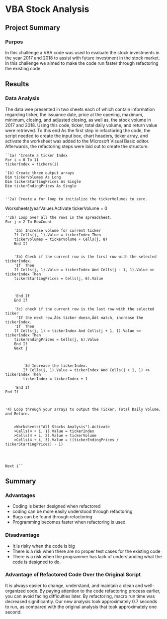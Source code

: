 # VBA Stock Analysis
## Project Summary
### Purpos
In this challenge a VBA code was used to evaluate the stock investments in the year 2017 and 2018 to assist with future investment in the stock market. In this challenge we aimed to make the code run faster through refactoring the existing code.  
## Results
### Data Analysis
The data wee presented in two sheets each of which contain information regarding ticker, the issuance date, price at the opening, maximum, minimum,  closing, and adjusted closing, as well as, the stock volume in 2017 and 2018. Using this code, ticker, total daily volume, and return value were retrieved. To this end As the first step in refactoring the code, the script needed to create the input box, chart headers, ticker array, and activate the worksheet was added to the Microsoft Visual Basic editor. Afterwards, the refactoring steps were laid out to create the structure. 

    ``1a) 'Create a ticker Index
    For i = 0 To 11
    tickerIndex = tickers(i)
    
    '1b) Create three output arrays
    Dim tickerVolumes As Long
    Dim tickerStartingPrices As Single
    Dim tickerEndingPrices As Single
    
    
    ''2a) Create a for loop to initialize the tickerVolumes to zero.
  Worksheets(yearValue).Activate
    tickerVolume = 0
        
    ''2b) Loop over all the rows in the spreadsheet.
    For j = 2 To RowCount
    
        '3a) Increase volume for current ticker
        If Cells(j, 1).Value = tickerIndex Then
        tickerVolumes = tickerVolume + Cells(j, 8)
        End If
        
        
        '3b) Check if the current row is the first row with the selected tickerIndex.
        'If  Then
        If Cells(j, 1).Value = tickerIndex And Cells(j - 1, 1).Value <> tickerIndex Then
        tickerStartingPrices = Cells(j, 6).Value
        
            
            
        'End If
        End If
        
        '3c) check if the current row is the last row with the selected ticker
         'If the next row‚Äôs ticker doesn‚Äôt match, increase the tickerIndex.
        'If  Then
        If Cells(j, 1) = tickerIndex And Cells(j + 1, 1).Value <> tickerIndex Then
        tickerEndingPrices = Cells(j, 6).Value
        End If
        Next j
        
            

            '3d Increase the tickerIndex.
            If Cells(j, 1).Value = tickerIndex And Cells(j + 1, 1) <> tickerIndex Then
            tickerIndex = tickerIndex + 1
            
        'End If
    End If
    

    
    '4) Loop through your arrays to output the Ticker, Total Daily Volume, and Return.
    
       
        >Worksheets("All Stocks Analysis").Activate
        >Cells(4 + i, 1).Value = tickerIndex
        >Cells(4 + i, 2).Value = tickerVolume
        >Cells(4 + i, 3).Value = ((tickerEndingPrices / tickerStartingPrices) - 1)
        
    
        
        
    Next i``

## Summary

### Advantages
* Coding is better designed when refactored
* coding can be more easily understood through refactoring
* Bugs can be found through refactoring
* Programming becomes faster when refactoring is used
### Disadvantage
* It is risky when the code is big
* There is a risk when there are no proper test cases for the existing code
* There is a risk when the programmer has lack of understanding what the code is designed to do.

### Advantage of Refactored Code Over the Original Script
It is always easier to change, understand, and maintain a clean and well-organized code. By paying attention to the code refactoring process earlier, you can avoid facing difficulties later. By refactoring, macro run time was decreased significantly. Our new analysis took approximately 0.7 seconds to run, as compared with the original analysis that took approximately one second.

